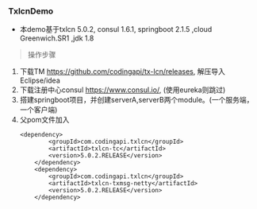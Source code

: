 ### TxlcnDemo
- 本demo基于txlcn 5.0.2, consul 1.6.1, springboot 2.1.5 ,cloud Greenwich.SR1 ,jdk 1.8
> 操作步骤
1. 下载TM https://github.com/codingapi/tx-lcn/releases, 解压导入Eclipse/idea
2. 下载注册中心consul https://www.consul.io/, (使用eureka则跳过) 
3. 搭建springboot项目，并创建serverA,serverB两个module。(一个服务端，一个客户端)
4. 父pom文件加入
    ```maven
    <dependency>
            <groupId>com.codingapi.txlcn</groupId>
            <artifactId>txlcn-tc</artifactId>
            <version>5.0.2.RELEASE</version>
        </dependency>
        <dependency>
            <groupId>com.codingapi.txlcn</groupId>
            <artifactId>txlcn-txmsg-netty</artifactId>
            <version>5.0.2.RELEASE</version>
        </dependency>
    ```
